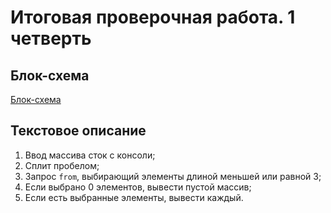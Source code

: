 # Итоговая проверочная работа. 1 четверть

## Блок-схема

[Блок-схема](https://drive.google.com/file/d/1yHwFat2c5VgRvptDV7ApkBHHhJsRiat1/view?usp=sharing)

## Текстовое описание
1. Ввод массива сток с консоли;
2. Сплит пробелом;
3. Запрос `from`, выбирающий элементы длиной меньшей или равной 3;
4. Если выбрано 0 элементов, вывести пустой массив;
5. Если есть выбранные элементы, вывести каждый.